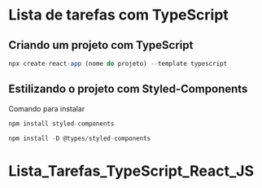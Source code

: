 # Lista de tarefas com TypeScript

## Criando um projeto com TypeScript

```js
npx create-react-app (nome do projeto) --template typescript
```

## Estilizando o projeto com Styled-Components

Comando para instalar

```js
npm install styled-components
```

```js
npm install -D @types/styled-components
```
# Lista_Tarefas_TypeScript_React_JS
